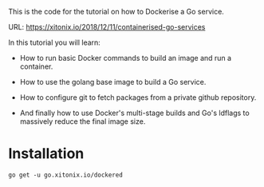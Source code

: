 This is the code for the tutorial on how to Dockerise a Go service.

URL: https://xitonix.io/2018/12/11/containerised-go-services

In this tutorial you will learn:

- How to run basic Docker commands to build an image and run a container.

- How to use the golang base image to build a Go service.

- How to configure git to fetch packages from a private github repository.

- And finally how to use Docker's multi-stage builds and Go's ldflags to massively reduce the final image size.

# Installation

```shell
go get -u go.xitonix.io/dockered
```

